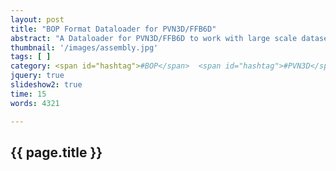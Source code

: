 ```yaml
---
layout: post
title: "BOP Format Dataloader for PVN3D/FFB6D"
abstract: "A Dataloader for PVN3D/FFB6D to work with large scale datasets published in BOP format"
thumbnail: '/images/assembly.jpg'
tags: [ ]
category: <span id="hashtag">#BOP</span>  <span id="hashtag">#PVN3D</span>
jquery: true
slideshow2: true
time: 15
words: 4321

---
```

## {{ page.title }}



